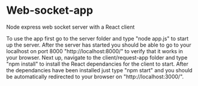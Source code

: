 # Web-socket-app
Node express web socket server with a React client

To use the app first go to the server folder and type "node app.js" to start up the server. After the server has started you should be able to go to your localhost
on port 8000 "http://localhost:8000/" to verify that it works in your browser. Next up, navigate to the client/request-app folder and type "npm install" to install 
the React dependancies for the client to start. After the dependancies have been installed just type "npm start" and you should be automatically redirected to your
browser on "http://localhost:3000/".
